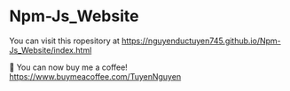﻿# Npm-Js_Website
You can visit this ropesitory at https://nguyenductuyen745.github.io/Npm-Js_Website/index.html

👋 You can now buy me a coffee! https://www.buymeacoffee.com/TuyenNguyen
